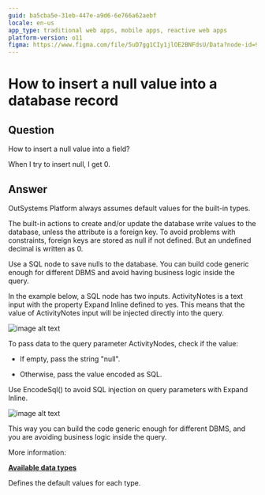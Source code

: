 ```yaml
---
guid: ba5cba5e-31eb-447e-a9d6-6e766a62aebf
locale: en-us
app_type: traditional web apps, mobile apps, reactive web apps
platform-version: o11
figma: https://www.figma.com/file/5uD7gg1CIy1jlOE2BNFdsU/Data?node-id=942:258
---
```


# How to insert a null value into a database record

## Question

How to insert a null value into a field?

When I try to insert null, I get 0.

## Answer

OutSystems Platform always assumes default values for the built-in types.

The built-in actions to create and/or update the database write values to the database, unless the attribute is a foreign key. To avoid problems with constraints, foreign keys are stored as null if not defined. But an undefined decimal is written as 0.

Use a SQL node to save nulls to the database. You can build code generic enough for different DBMS and avoid having business logic inside the query.

In the example below, a SQL node has two inputs. ActivityNotes is a text input with the property Expand Inline defined to yes. This means that the value of ActivityNotes input will be injected directly into the query.

![image alt text](images/How-to-insert-a-null-value-into-a-database-record_0.png)

To pass data to the query parameter ActivityNodes, check if the value:

* If empty, pass the string "null".

* Otherwise, pass the value encoded as SQL.

<div class="warning" markdown="1">
Use EncodeSql() to avoid SQL injection on query parameters with Expand Inline.
</div>

![image alt text](images/How-to-insert-a-null-value-into-a-database-record_1.png)

This way you can build the code generic enough for different DBMS, and you are avoiding business logic inside the query.

More information:

[**Available data types**](http://www.outsystems.com/help/servicestudio/9.0/default.htm#Language_Reference/Data_Types/Available_Data_Types.htm)

Defines the default values for each type.

